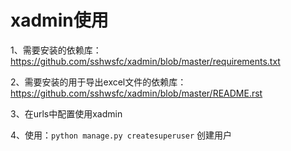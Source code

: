 # xadmin使用

1、需要安装的依赖库：https://github.com/sshwsfc/xadmin/blob/master/requirements.txt

2、需要安装的用于导出excel文件的依赖库：https://github.com/sshwsfc/xadmin/blob/master/README.rst

3、在urls中配置使用xadmin

4、使用：`python manage.py createsuperuser` 创建用户
